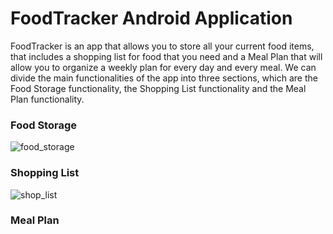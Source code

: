 # FoodTracker Android Application

FoodTracker is an app that allows you to store all your current food items, that includes a 
shopping list for food that you need and a Meal Plan that will allow you to organize a weekly 
plan for every day and every meal. We can divide the main functionalities of the app into three sections, 
which are the Food Storage functionality, the Shopping List functionality and the Meal Plan functionality. 

### Food Storage
![food_storage](https://user-images.githubusercontent.com/81173812/170983706-9c4eef52-c1e8-490f-81e8-6d44dd82f67d.png)

### Shopping List
![shop_list](https://user-images.githubusercontent.com/81173812/170984268-8bd8c588-a1a9-4b19-bbaf-c27dc7f5c9b3.png)

### Meal Plan

